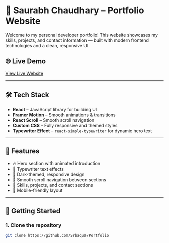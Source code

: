# 💼 Saurabh Chaudhary – Portfolio Website

Welcome to my personal developer portfolio! This website showcases my skills, projects, and contact information — built with modern frontend technologies and a clean, responsive UI.

## 🌐 Live Demo

[View Live Website](https://your-deployed-url.com) <!-- Replace with your actual live link -->

---

## 🛠 Tech Stack

- **React** – JavaScript library for building UI
- **Framer Motion** – Smooth animations & transitions
- **React Scroll** – Smooth scroll navigation
- **Custom CSS** – Fully responsive and themed styles
- **Typewriter Effect** – `react-simple-typewriter` for dynamic hero text

---

## 📸 Features

- 🔥 Hero section with animated introduction
- 💬 Typewriter text effects
- 🎨 Dark-themed, responsive design
- 🔗 Smooth scroll navigation between sections
- 📂 Skills, projects, and contact sections
- 📱 Mobile-friendly layout

---

## 🚀 Getting Started

### 1. Clone the repository

```bash
git clone https://github.com/Srbaqua/Portfolio
